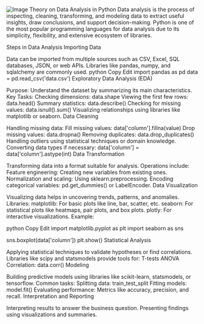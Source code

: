 ![Image](https://github.com/user-attachments/assets/6f8f023c-753f-48e3-825f-931562d0c712)
Theory on Data Analysis in Python
Data analysis is the process of inspecting, cleaning, transforming, and modeling data to extract useful insights, draw conclusions, and support decision-making. Python is one of the most popular programming languages for data analysis due to its simplicity, flexibility, and extensive ecosystem of libraries.

Steps in Data Analysis
Importing Data

Data can be imported from multiple sources such as CSV, Excel, SQL databases, JSON, or web APIs.
Libraries like pandas, numpy, and sqlalchemy are commonly used.
python
Copy
Edit
import pandas as pd
data = pd.read_csv('data.csv')
Exploratory Data Analysis (EDA)

Purpose: Understand the dataset by summarizing its main characteristics.
Key Tasks:
Checking dimensions: data.shape
Viewing the first few rows: data.head()
Summary statistics: data.describe()
Checking for missing values: data.isnull().sum()
Visualizing relationships using libraries like matplotlib or seaborn.
Data Cleaning

Handling missing data:
Fill missing values: data['column'].fillna(value)
Drop missing values: data.dropna()
Removing duplicates: data.drop_duplicates()
Handling outliers using statistical techniques or domain knowledge.
Converting data types if necessary: data['column'] = data['column'].astype(int)
Data Transformation

Transforming data into a format suitable for analysis.
Operations include:
Feature engineering: Creating new variables from existing ones.
Normalization and scaling: Using sklearn.preprocessing.
Encoding categorical variables: pd.get_dummies() or LabelEncoder.
Data Visualization

Visualizing data helps in uncovering trends, patterns, and anomalies.
Libraries:
matplotlib: For basic plots like line, bar, scatter, etc.
seaborn: For statistical plots like heatmaps, pair plots, and box plots.
plotly: For interactive visualizations.
Example:

python
Copy
Edit
import matplotlib.pyplot as plt
import seaborn as sns

sns.boxplot(data['column'])
plt.show()
Statistical Analysis

Applying statistical techniques to validate hypotheses or find correlations.
Libraries like scipy and statsmodels provide tools for:
T-tests
ANOVA
Correlation: data.corr()
Modeling

Building predictive models using libraries like scikit-learn, statsmodels, or tensorflow.
Common tasks:
Splitting data: train_test_split
Fitting models: model.fit()
Evaluating performance: Metrics like accuracy, precision, and recall.
Interpretation and Reporting

Interpreting results to answer the business question.
Presenting findings using visualizations and summaries.
